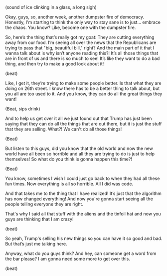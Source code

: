 (sound of ice clinking in a glass, a long sigh)

Okay, guys, so, another week, another dumpster fire of democracy. Honestly, I'm starting to think the only way to stay sane is to just… embrace the chaos. You know? Like, become one with the dumpster fire.

So, here’s the thing that’s really got my goat: They are cutting everything away from our food. I’m seeing all over the news that the Republicans are trying to pass that "big, beautiful bill," right? And the main part of it that I wanna talk about is why isn’t anyone reading this?! It’s all those things that are in front of us and there is so much to see! It’s like they want to do a bad thing, and then try to make a good look about it!

(beat)

Like, I get it, they’re trying to make some people better. Is that what they are doing on 26th street. I know there has to be a better thing to talk about, but you all are too used to it. And you know, they can do all the great things they want!

(Beat, sips drink)

And to help us get over it all we just found out that Trump has just been saying that they can do all the things that are out there, but it is just the stuff that they are selling. What?! We can't do all those things!

(Beat)

But listen to this guys, did you know that the old world and now the new world have all been so horrible and all they are trying to do is just to help themselves! So what do you think is gonna happen this time?!

(Beat)

You know, sometimes I wish I could just go back to when they had all these fun times. Now everything is all so horrible. All I did was code.

And that takes me to the thing that I have realized! It’s just that the algorithm has now changed everything! And now you're gonna start seeing all the people telling everyone they are right.

That's why I said all that stuff with the aliens and the tinfoil hat and now you guys are thinking that I am crazy!

(beat)

So yeah, Trump's selling his new things so you can have it so good and bad. But that’s just me talking here.

Anyway, what do you guys think? And hey, can someone get a word from the bar please? I am gonna need some more to get over this.

(beat)
